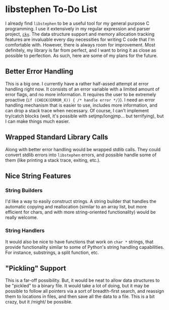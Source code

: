 # libstephen To-Do List

I already find `libstephen` to be a useful tool for my general purpose C
programming.  I use it extensively in my regular expression and parser project,
[`cky`](https://bitbucket.org/brenns10/cky).  The data structure support and
memory allocation tracking features are invaluable every day necessities for
writing C code that I'm comfortable with.  However, there is always room for
improvement.  Most definitely, my library is far from perfect, and I want to
bring it as close as possible to perfection.  As such, here are some of my plans
for the future.

## Better Error Handling

This is a big one.  I currently have a rather half-assed attempt at error
handling right now.  It consists of an error variable with a limited amount of
error flags, and no more information.  It requires the user to be extremely
proactive (`if (CHECK(ERROR_X)) { /* handle error */}`).  I need an error
handling mechanism that is easier to use, includes more information, and can
drop a stack trace when necessary.  Of course, I can't implement try/catch
blocks (well, it's possible with setjmp/longjmp... but terrifying), but I can
make things much easier.

## Wrapped Standard Library Calls

Along with better error handling would be wrapped stdlib calls.  They could
convert stdlib errors into `libstephen` errors, and possible handle some of them
(like printing a stack trace, exiting, etc.).

## Nice String Features

### String Builders

I'd like a way to easily construct strings.  A string builder that handles the
automatic copying and reallocation (similar to an array list, but more efficient
for chars, and with more string-oriented functionality) would be really welcome.

### String Handlers

It would also be nice to have functions that work on `char *` strings, that
provide functionality similar to some of Python's string handling capabilities.
For instance, substrings, a split function, etc.

## "Pickling" Support

This is a far-off possibility.  But, it would be neat to allow data structures
to be "pickled" to a binary file.  It would take a lot of doing, but it may be
possible to follow all pointers via a sort of breadth-first search, and reassign
them to locations in files, and then save all the data to a file.  This is a bit
crazy, but it /might/ be possible.
